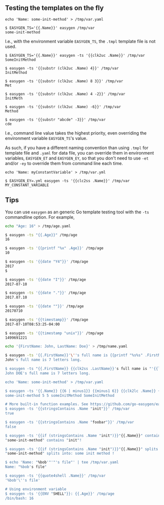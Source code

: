 
## Testing the templates on the fly


    echo 'Name: some-init-method' > /tmp/var.yaml

    $ EASYGEN_TS='{{.Name}}' easygen /tmp/var
    some-init-method

I.e., with the environment variable `EASYGEN_TS`, the `.tmpl` template file is not used.

	$ EASYGEN_TS='{{.Name}}' easygen -ts '{{clk2uc .Name}}' /tmp/var
	SomeInitMethod
	
	$ easygen -ts '{{substr (clk2uc .Name) 4}}' /tmp/var
	InitMethod
	
	$ easygen -ts '{{substr (clk2uc .Name) 8 3}}' /tmp/var
	Met
	
	$ easygen -ts '{{substr (clk2uc .Name) 4 -2}}' /tmp/var
	InitMeth

	$ easygen -ts '{{substr (clk2uc .Name) -6}}' /tmp/var
	Method

	$ easygen -ts '{{substr "abcde" -3}}' /tmp/var
	cde

I.e., command line value takes the highest priority, even overriding the environment variable `EASYGEN_TS`'s value.

As such, if you have a different naming convention than using `.tmpl` for template file and `.yaml` for data file, you can  override them in environment variables, `EASYGEN_ET` and `EASYGEN_EY`, so that you don't need to use `-et` and/or `-ey` to override them from command line each time. 

	echo 'Name: myConstantVariable' > /tmp/var.yml

	$ EASYGEN_EY=.yml easygen -ts '{{clc2ss .Name}}' /tmp/var
	MY_CONSTANT_VARIABLE


<a name="tips" />

## Tips

[ ](https://suntong.github.io/blogs/)

You can use `easygen` as an generic Go template testing tool with the `-ts` commandline option. For example,

```bash
echo "Age: 16" > /tmp/age.yaml

$ easygen -ts "{{.Age}}" /tmp/age
16

$ easygen -ts '{{printf "%x" .Age}}' /tmp/age
10

$ easygen -ts '{{date "Y4"}}' /tmp/age
2017
$ 

$ easygen -ts '{{date "I"}}' /tmp/age
2017-07-10

$ easygen -ts '{{date "."}}' /tmp/age
2017.07.10

$ easygen -ts '{{date ""}}' /tmp/age
20170710

$ easygen -ts '{{timestamp}}' /tmp/age
2017-07-10T08:53:25-04:00

$ easygen -ts '{{timestamp "unix"}}' /tmp/age
1499691221

echo '{FirstName: John, LastName: Doe}' > /tmp/name.yaml

$ easygen -ts '{{.FirstName}}'\''s full name is {{printf "%s%s" .FirstName .LastName | len}} letters long.' /tmp/name
John's full name is 7 letters long.

$ easygen -ts "{{.FirstName}} {{clk2ss .LastName}}'s full name is "'{{len (printf "%s%s" .FirstName .LastName)}} letters long.' /tmp/name
John DOE's full name is 7 letters long.

echo 'Name: some-init-method' > /tmp/var.yaml

$ easygen -ts '{{.Name}} {{6 | minus1}} {{minus1 6}} {{clk2lc .Name}} {{clk2uc .Name}}' /tmp/var
some-init-method 5 5 someInitMethod SomeInitMethod

# More built-in function examples. See https://github.com/go-easygen/easygen/issues/25
$ easygen -ts '{{stringsContains .Name "init"}}' /tmp/var
true

$ easygen -ts '{{stringsContains .Name "foobar"}}' /tmp/var
false

$ easygen -ts '{{if (stringsContains .Name "init")}}"{{.Name}}" contains "init"{{else}} there {{end}}!' /tmp/var
"some-init-method" contains "init"!

$ easygen -ts '{{if (stringsContains .Name "init")}}"{{.Name}}" splits into: {{range (stringsSplit .Name "-")}}{{.}} {{end}}{{else}} there {{end}}!' /tmp/var
"some-init-method" splits into: some init method !

$ echo 'Name: "%bob'"'"'s file"' | tee /tmp/var.yaml
Name: "%bob's file"

$ easygen -ts '{{quote4shell .Name}}' /tmp/var
'%bob'\''s file'

# Using environment variable
$ easygen -ts '{{ENV "SHELL"}}: {{.Age}}' /tmp/age
/bin/bash: 16

```
